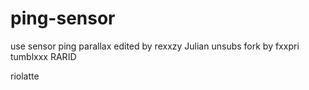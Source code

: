 # ping-sensor
use sensor ping parallax
edited by rexxzy
Julian
unsubs
fork by fxxpri
tumblxxx
RARID








riolatte
